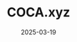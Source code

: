 ---  
layout: startup_page  
title: "COCA.xyz"  
id: "coca.xyz"  
permalink: "/cocaxyzcoca.xyz03192025/"  
website: "https://www.coca.xyz/"  
funding_round: "Strategic Investment"  
funding_amount: ""  
investors: "Stellar Development Foundation (SDF), FunFair Ventures"  
about: "COCA is a next-generation, non-custodial payment app that makes stablecoin transactions seamless. It enables users to buy, swap, and spend stablecoins and digital assets effortlessly anywhere in the world by integrating MPC security, gas-free transactions, and embedded banking features."  
markets: "Fintech, Blockchain, Financial Services"  
hq: "Dubai, United Arab Emirates"  
founded_year: ""  
linkedin: "https://www.linkedin.com/company/cocawallet"  
twitter: ""  
instagram: ""  
facebook: ""  
crunchbase: ""  
pitchbook: "https://pitchbook.com/profiles/company/762836-41"  

date_display: "19-Mar-2025"  
date: "2025-03-19"

# SEO Optimization  
meta_title: "COCA.xyz - Strategic Investment"  
meta_description: "COCA.xyz, COCA is a next-generation, non-custodial payment app that makes stablecoin transactions seamless. It enables users to buy, swap, and spend stablecoins..."  
meta_keywords: "COCA.xyz, Fintech, Blockchain, Financial Services, Strategic Investment funding"  
canonical_url: "https://startup.projectstartups.com/cocaxyzcoca.xyz03192025/"  
---
